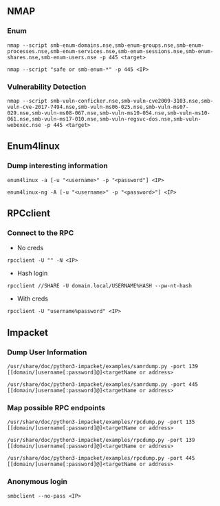 ## NMAP 
### Enum
```
nmap --script smb-enum-domains.nse,smb-enum-groups.nse,smb-enum-processes.nse,smb-enum-services.nse,smb-enum-sessions.nse,smb-enum-shares.nse,smb-enum-users.nse -p 445 <target>
```
```
nmap --script "safe or smb-enum-*" -p 445 <IP>
```
### Vulnerability Detection
```
nmap --script smb-vuln-conficker.nse,smb-vuln-cve2009-3103.nse,smb-vuln-cve-2017-7494.nse,smb-vuln-ms06-025.nse,smb-vuln-ms07-029.nse,smb-vuln-ms08-067.nse,smb-vuln-ms10-054.nse,smb-vuln-ms10-061.nse,smb-vuln-ms17-010.nse,smb-vuln-regsvc-dos.nse,smb-vuln-webexec.nse -p 445 <target>
```
## Enum4linux
### Dump interesting information
```
enum4linux -a [-u "<username>" -p "<password"] <IP>
```
```
enum4linux-ng -A [-u "<username>" -p "<password>"] <IP>
```
## RPCclient
### Connect to the RPC
- No creds
```
rpcclient -U "" -N <IP>
```
- Hash login
```
rpcclient //SHARE -U domain.local/USERNAME%HASH --pw-nt-hash
```
- With creds 
```
rpcclient -U "username%password" <IP>
```
## Impacket
### Dump User Information
```
/usr/share/doc/python3-impacket/examples/samrdump.py -port 139 [[domain/]username[:password]@]<targetName or address>
```
```
/usr/share/doc/python3-impacket/examples/samrdump.py -port 445 [[domain/]username[:password]@]<targetName or address>
```
### Map possible RPC endpoints
```
/usr/share/doc/python3-impacket/examples/rpcdump.py -port 135 [[domain/]username[:password]@]<targetName or address>
```
```
/usr/share/doc/python3-impacket/examples/rpcdump.py -port 139 [[domain/]username[:password]@]<targetName or address>
```
```
/usr/share/doc/python3-impacket/examples/rpcdump.py -port 445 [[domain/]username[:password]@]<targetName or address>
```
### Anonymous login
```
smbclient --no-pass <IP>
```
